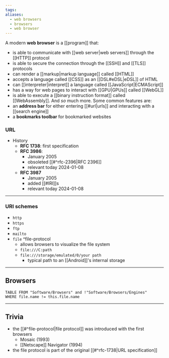 ```yaml
---
tags: 
aliases:
  - web browsers
  - browsers
  - web browser
---
```

A modern **web browser** is a [[program]] that:
- is able to communicate with [[web server|web servers]] through the [[HTTP]] protocol
- is able to secure the connection through the [[SSH]] and [[TLS]] protocols
- can render a [[markup|markup language]] called [[HTML]]
- accepts a language called [[CSS]] as an [[DSL#eDSL|eDSL]] of HTML
- can [[interpreter|interpret]] a language called [[JavaScript|ECMAScript]]
- has a way for web pages to interact with [[GPU|GPUs]] called [[WebGL]]
- is able to execute a [[binary instruction format]] called [[WebAssembly]].
And _so_ much more. Some common features are:
- an **address bar** for either entering [[#url|urls]] and interacting with a [[search engine]]
- a **bookmarks toolbar** for bookmarked websites

### URL

- History
	- **RFC 1738**: first specification
	- **RFC 3986**:
		- January 2005
		- obsoleted [[#^rfc-2396|RFC 2396]]
		- relevant today 2024-01-08
	- **RFC 3987**
		- January 2005
		- added [[#IRI]]s
		- relevant today 2024-01-08

---

### URI schemes

- `http`
- `https`
- `ftp`
- `mailto`
- `file` ^file-protocol
	- allows browsers to visualize the file system
	- `file:///C:path`
	- `file:///storage/emulated/0/your path`
		- typical path to an [[Android]]'s internal storage

---

## Browsers

```dataview
TABLE FROM "Software/Browsers" and !"Software/Browsers/Engines"
WHERE file.name != this.file.name
```

---

## Trivia

- the [[#^file-protocol|file protocol]] was introduced with the first browsers
	- Mosaic (1993)
	- [[Netscape]] Navigator (1994)
- the file protocol is part of the original [[#^rfc-1738|URL specification]]